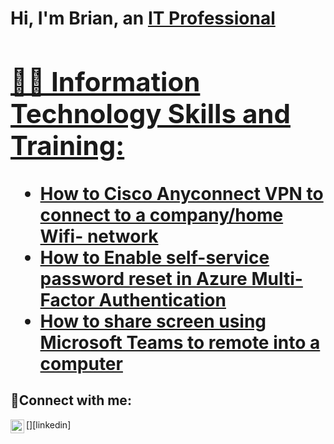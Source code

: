<h1>Hi, I'm Brian, an <a href="https://linkedin.com/in/Josh">IT Professional

<h2>👨‍💻 Information Technology Skills and Training:</h2>

  - [How to Cisco Anyconnect VPN to connect to a company/home Wifi- network](https://github.com/brilongurmo/osticket-prereqs)
  - [How to Enable self-service password reset in Azure Multi-Factor Authentication](https://github.com/brilongurmo/post-install-config)
  - [How to share screen using Microsoft Teams to remote into a computer](https://github.com/brilongurmo/ticket-lifecycle)


<h2>🤳Connect with me:</h2>

[<img align="left" alt="Josh | LinkedIn" width="22px" src="https://cdn.jsdelivr.net/npm/simple-icons@v3/icons/linkedin.svg" />][linkedin]
